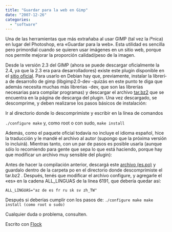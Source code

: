 ```yaml
---
title: "Guardar para la web en Gimp"
date: "2007-12-26"
categories: 
  - "software"
---
```


Una de las herramientas que más extrañaba al usar GIMP (tal vez la íºnica) en lugar del Photoshop, era «Guardar para la web». Esta utilidad es sencilla pero primordial cuando se quieren usar imágenes en un sitio web, porque nos permite mejorar la proporción calidad/peso de la imagen.

Desde la versión 2.3 del GIMP (ahora se puede descargar oficialmente la 2.4, ya que la 2.3 era para desarrolladores) existe este plugin disponible en el [sitio oficial](http://registry.gimp.org/plugin?id=8799). Para usarlo en Debian hay que, previamente, instalar la librerí­a de desarrollo de gimp (libgimp2.0-dev -quizás en este punto te diga que además necesita muchas más librerias -dev, que son las librerí­as necesarias para compilar programas) y descargar el archivo [tar.bz2](http://registry.gimp.org/file/gimp-save-for-web-0.28.1.tar.bz2?action=download&id=11157) que se encuentra en la página de descarga del plugin. Una vez descargado, se descomprime, y deben realizarse los pasos básicos de instalación:

Ir al directorio donde lo descomprimiste y escribir en la lí­nea de comandos

`./configure make` y, como root o con sudo, `make install`

Además, como el paquete oficial todaví­a no incluye el idioma español, hice la traducción y le mandé el archivo al autor (supongo que la próxima versión lo incluirá). Mientras tanto, con un par de pasos es posible usarla (aunque sólo lo recomiendo para gente que sepa lo que está haciendo, porque hay que modificar un archivo muy sensible del plugin):

Antes de hacer la compilación anterior, descargá este [archivo (es.po)](http://www.unojoenelcielo.com.ar/wp-content/uploads/2007/12/es.po) y guardalo dentro de la carpeta po en el directorio donde descomprimiste el tar.bz2 . Después, tenés que modificar el archivo configure, y agregarle el «es» en la cadena ALL\_LINGUAS de la lí­nea 6191, que deberí­a quedar así­:

`ALL_LINGUAS="az de es fr ru sk sv zh_TW"`

Después si deberí­as cumplir con los pasos de: `./configure make make install (como root o sudo)`

Cualquier duda o problema, consulten.

Escrito con [Flock](http://www.flock.com/blogged-with-flock "Flock")
